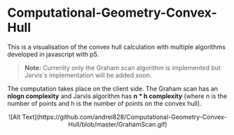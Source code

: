# Computational-Geometry-Convex-Hull
This is a visualisation of the convex hull calculation with multiple algorithms developed in javascript with p5.

> **Note:**  Currenlty only the Graham scan algorithm is implemented but Jarvis's implementation will be added soon.

The computation takes place on the client side. The Graham scan has an **nlogn complexity** and Jarvis algorithm has **n * h complexity** (where n is the number of points and h is the number of points on the convex hull).

<p align="center">
![Alt Text](https://github.com/andrei828/Computational-Geometry-Convex-Hull/blob/master/GrahamScan.gif)
</p>

